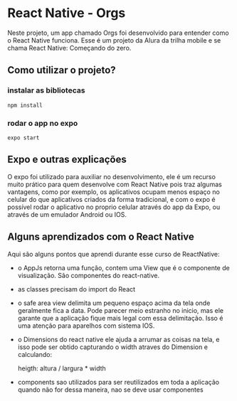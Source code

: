  # React Native - Orgs

 Neste projeto, um app chamado Orgs foi desenvolvido para entender como o React Native funciona. 
 Esse é um projeto da Alura da trilha mobile e se chama React Native: Começando do zero.

## Como utilizar o projeto?

### instalar as bibliotecas
  `npm install`

### rodar o app no expo
  `expo start`   
## Expo e outras explicações

 O expo foi utilizado para auxiliar no desenvolvimento, ele é um recurso muito prático para quem desenvolve 
 com React Native pois traz algumas vantagens, como por exemplo, os aplicativos ocupam menos espaço no 
 celular do que aplicativos criados da forma tradicional, e com o expo é possível rodar o aplicativo no 
 proprio celular através do app da Expo, ou através de um emulador Android ou IOS.

## Alguns aprendizados com o React Native

  Aqui são alguns pontos que aprendi durante esse curso de ReactNative:

- o AppJs retorna uma função, contem uma View que é o componente de visualização. São componentes do react-native.

- as classes precisam do import do React

- o safe area view delimita um pequeno espaço acima da tela onde geralmente fica a data. Pode parecer meio estranho no inicio, mas ele garante que a aplicação fique mais legal com essa delimitação. Isso é 
uma atenção para aparelhos com sistema IOS. 

- o Dimensions do react native ele ajuda a arrumar as coisas na tela, e isso pode ser obtido capturando o width atraves do Dimension e calculando: 
	
     heigth: altura / largura * width

- components sao utilizados para ser reutilizados em toda a aplicação quando não for dessa maneira, nao se deve usar componentes
